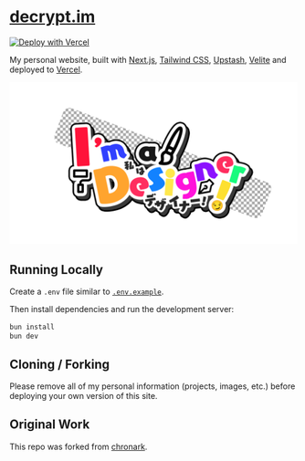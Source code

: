 # [decrypt.im](https://decrypt.im)

[![Deploy with Vercel](https://vercel.com/button)](https://vercel.com/new/clone?repository-url=https%3A%2F%2Fgithub.com%2FDecryptu%2Fdecrypt-portfolio&env=UPSTASH_REDIS_REST_URL,UPSTASH_REDIS_REST_TOKEN)

My personal website, built with [Next.js](https://nextjs.org/), [Tailwind CSS](https://tailwindcss.com/), [Upstash](https://upstash.com?ref=decrypt.im), [Velite](https://velite.js.org/) and deployed to [Vercel](https://vercel.com/).

![I am Designer logo](public/IamDesigner!English.png)

## Running Locally

Create a `.env` file similar to [`.env.example`](https://github.com/Decryptu/decrypt-portfolio/blob/main/.env.example).

Then install dependencies and run the development server:

```sh-session
bun install
bun dev
```

## Cloning / Forking

Please remove all of my personal information (projects, images, etc.) before deploying your own version of this site.

## Original Work

This repo was forked from [chronark](https://github.com/chronark/chronark.com).
